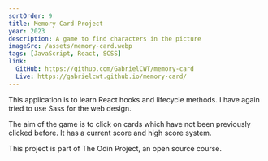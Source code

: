 ```yaml
---
sortOrder: 9
title: Memory Card Project
year: 2023
description: A game to find characters in the picture
imageSrc: /assets/memory-card.webp
tags: [JavaScript, React, SCSS]
link:
  GitHub: https://github.com/GabrielCWT/memory-card
  Live: https://gabrielcwt.github.io/memory-card/
---
```


This application is to learn React hooks and lifecycle methods. I have again tried to use Sass for the web design.

The aim of the game is to click on cards which have not been previously clicked before. It has a current score and high score system.

This project is part of The Odin Project, an open source course.
